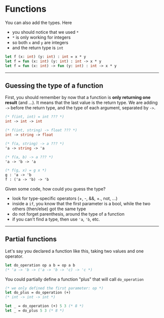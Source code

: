 # Functions

You can also add the types. Here

* you should notice that we used `*`
* `*` is only working for integers
* so both `x` and `y` are integers
* and the return type is `int`

```ocaml
let f (x: int) (y: int) : int = x * y
let f = fun (x: int) (y: int) : int -> x * y
let f = fun (x: int) -> fun (y: int) : int -> x * y
```

<hr class="sl">

## Guessing the type of a function

First, you should remember by now that a function is **only returning one result** (and ...). It means that the last value is the return type. We are adding `->` before the return type, and the type of each argument, separated by `->`.

```ocaml
(* f(int, int) = int ??? *)
int -> int -> int

(* f(int, string) -> float ??? *)
int -> string -> float

(* f(a, string) -> a ??? *)
'a -> string -> 'a

(* f(a, b) -> a ??? *)
'a -> 'b -> 'a

(* f(g, x) = g x *)
g : 'a -> 'b
f : ('a -> 'b) -> 'b
```

Given some code, how could you guess the type?

* look for type-specific operators (+, -, &&, +., not, ...)
* inside a `if`, you know that the first parameter is a bool, while the two others (then/else) got the same type
* do not forget parenthesis, around the type of a function
* if you can't find a type, then use `'a`, `'b`, etc.

<hr class="sr">

## Partial functions

Let's say you declared a function like this, taking two values and one operator.

```ocaml
let do_operation op a b = op a b
(* 'a -> 'b -> ('a -> 'b -> 'c) -> 'c *)
```

You could partially define a function "plus" that will call `do_operation`

```ocaml
(* we only defined the first parameter: op *)
let do_plus = do_operation (+)
(* int -> int -> int *)

let _ = do_operation (+) 5 3 (* 8 *)
let _ = do_plus 5 3 (* 8 *)
```